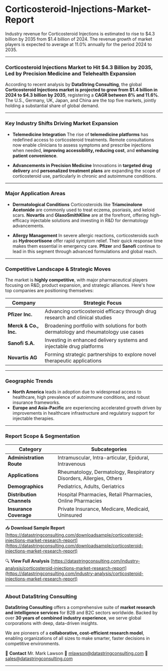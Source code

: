 # Corticosteroid-Injections-Market-Report

Industry revenue for Corticosteroid Injections is estimated to rise to $4.3 billion by 2035 from $1.4 billion of 2024. The revenue growth of market players is expected to average at 11.0% annually for the period 2024 to 2035.



---

### **Corticosteroid Injections Market to Hit \$4.3 Billion by 2035, Led by Precision Medicine and Telehealth Expansion**

According to recent analysis by **DataString Consulting**, the global **Corticosteroid Injections market is projected to grow from \$1.4 billion in 2024 to \$4.3 billion by 2035**, registering a **CAGR between 8% and 11.6%**. The U.S., Germany, UK, Japan, and China are the top five markets, jointly holding a substantial share of global demand.

---

### **Key Industry Shifts Driving Market Expansion**

* **Telemedicine Integration**
  The rise of **telemedicine platforms** has redefined access to corticosteroid treatments. Remote consultations now enable clinicians to assess symptoms and prescribe injections when needed, **improving accessibility, reducing cost**, and **enhancing patient convenience**.

* **Advancements in Precision Medicine**
  Innovations in **targeted drug delivery** and **personalized treatment plans** are expanding the scope of corticosteroid use, particularly in chronic and autoimmune conditions.

---

### **Major Application Areas**

* **Dermatological Conditions**
  Corticosteroids like **Triamcinolone Acetonide** are commonly used to treat eczema, psoriasis, and keloid scars. **Novartis** and **GlaxoSmithKline** are at the forefront, offering high-efficacy injectable solutions and investing in R\&D for dermatology advancements.

* **Allergy Management**
  In severe allergic reactions, corticosteroids such as **Hydrocortisone** offer rapid symptom relief. Their quick response time makes them essential in emergency care. **Pfizer** and **Sanofi** continue to lead in this segment through advanced formulations and global reach.

---

### **Competitive Landscape & Strategic Moves**

The market is **highly competitive**, with major pharmaceutical players focusing on R\&D, product expansion, and strategic alliances. Here's how top companies are positioning themselves:

| **Company**           | **Strategic Focus**                                                                 |
| --------------------- | ----------------------------------------------------------------------------------- |
| **Pfizer Inc.**       | Advancing corticosteroid efficacy through drug research and clinical studies        |
| **Merck & Co., Inc.** | Broadening portfolio with solutions for both dermatology and rheumatology use cases |
| **Sanofi S.A.**       | Investing in enhanced delivery systems and injectable drug platforms                |
| **Novartis AG**       | Forming strategic partnerships to explore novel therapeutic applications            |

---

### **Geographic Trends**

* **North America** leads in adoption due to widespread access to healthcare, high prevalence of autoimmune conditions, and robust insurance frameworks.
* **Europe and Asia-Pacific** are experiencing accelerated growth driven by improvements in healthcare infrastructure and regulatory support for injectable therapies.

---

### **Report Scope & Segmentation**

| **Category**              | **Subcategories**                                                   |
| ------------------------- | ------------------------------------------------------------------- |
| **Administration Route**  | Intramuscular, Intra-articular, Epidural, Intravenous               |
| **Applications**          | Rheumatology, Dermatology, Respiratory Disorders, Allergies, Others |
| **Demographics**          | Pediatrics, Adults, Geriatrics                                      |
| **Distribution Channels** | Hospital Pharmacies, Retail Pharmacies, Online Pharmacies           |
| **Insurance Coverage**    | Private Insurance, Medicare, Medicaid, Uninsured                    |

📥 **Download Sample Report**
[https://datastringconsulting.com/downloadsample/corticosteroid-injections-market-research-report](https://datastringconsulting.com/downloadsample/corticosteroid-injections-market-research-report)

🔍 **View Full Analysis**
[https://datastringconsulting.com/industry-analysis/corticosteroid-injections-market-research-report](https://datastringconsulting.com/industry-analysis/corticosteroid-injections-market-research-report)

---

### **About DataString Consulting**

**DataString Consulting** offers a comprehensive suite of **market research and intelligence services** for B2B and B2C sectors worldwide. Backed by over **30 years of combined industry experience**, we serve global corporations with deep, data-driven insights.

We are pioneers of a **collaborative, cost-efficient research model**, enabling organizations of all sizes to make smarter, faster decisions in competitive environments.

📩 **Contact**
Mr. Mark Lawson
📧 [mlawson@datastringconsulting.com](mailto:mlawson@datastringconsulting.com)
📧 [sales@datastringconsulting.com](mailto:sales@datastringconsulting.com)

---



